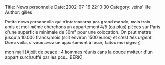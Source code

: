 Title: News personnelle
Date: 2002-07-16 22:10:30
Category: veins' life
Author: gilles

Petite news personnelle qui n'interesseras pas grand monde, mais trois amis et moi-même cherchons un appartement 4/5 (ou plus) pièces sur Paris d'une superficie minimale de 80m² pour une colocation.
On peut mettre jusqu'a 10.000 francs/mois (soit environ 1500 euros) et c'est _très urgent_.
Donc voila, si vous avez un appartement à louer, faites moi signe  ;)

mon [mail](mailto:veins@skreel.org)
[Ajoût de peace : 4 hommes réunis dans la douce moiteur d'un appart surchauffé par les pcs... BERK]